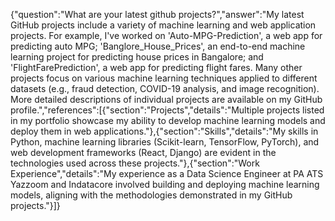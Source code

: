 {"question":"What are your latest github projects?","answer":"My latest GitHub projects include a variety of machine learning and web application projects.  For example, I've worked on 'Auto-MPG-Prediction', a web app for predicting auto MPG; 'Banglore_House_Prices', an end-to-end machine learning project for predicting house prices in Bangalore; and 'FlightFarePrediction', a web app for predicting flight fares.  Many other projects focus on various machine learning techniques applied to different datasets (e.g., fraud detection, COVID-19 analysis, and image recognition).  More detailed descriptions of individual projects are available on my GitHub profile.","references":[{"section":"Projects","details":"Multiple projects listed in my portfolio showcase my ability to develop machine learning models and deploy them in web applications."},{"section":"Skills","details":"My skills in Python, machine learning libraries (Scikit-learn, TensorFlow, PyTorch), and web development frameworks (React, Django) are evident in the technologies used across these projects."},{"section":"Work Experience","details":"My experience as a Data Science Engineer at PA ATS Yazzoom and Indatacore involved building and deploying machine learning models, aligning with the methodologies demonstrated in my GitHub projects."}]}